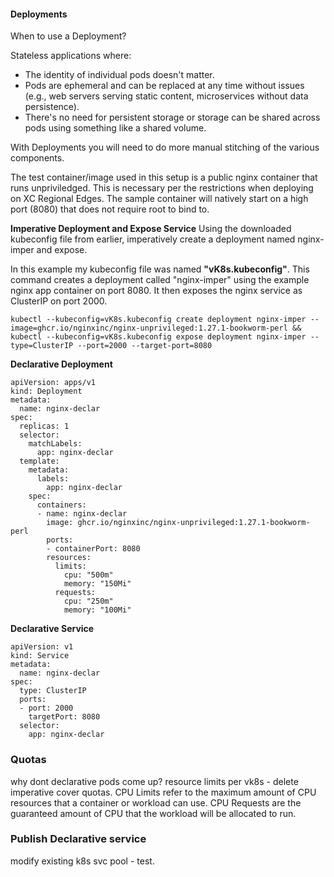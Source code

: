 #### Deployments

When to use a Deployment?

Stateless applications where:
* The identity of individual pods doesn't matter.
* Pods are ephemeral and can be replaced at any time without issues (e.g., web servers serving static content, microservices without data persistence).
* There's no need for persistent storage or storage can be shared across pods using something like a shared volume.

With Deployments you will need to do more manual stitching of the various components.  

The test container/image used in this setup is a public nginx container that runs unpriviledged. This is necessary per the restrictions when deploying on XC Regional Edges. The sample container will natively start on a high port (8080) that does not require root to bind to. 

**Imperative Deployment and Expose Service**
Using the downloaded kubeconfig file from earlier, imperatively create a deployment named nginx-imper and expose.

In this example my kubeconfig file was named **"vK8s.kubeconfig"**. This command creates a deployment called "nginx-imper" using the example nginx app container on port 8080. It then exposes the nginx service as ClusterIP on port 2000. 

```
kubectl --kubeconfig=vK8s.kubeconfig create deployment nginx-imper --image=ghcr.io/nginxinc/nginx-unprivileged:1.27.1-bookworm-perl && kubectl --kubeconfig=vK8s.kubeconfig expose deployment nginx-imper --type=ClusterIP --port=2000 --target-port=8080
```

**Declarative Deployment**
```
apiVersion: apps/v1
kind: Deployment
metadata:
  name: nginx-declar
spec:
  replicas: 1
  selector:
    matchLabels:
      app: nginx-declar
  template:
    metadata:
      labels:
        app: nginx-declar
    spec:
      containers:
      - name: nginx-declar
        image: ghcr.io/nginxinc/nginx-unprivileged:1.27.1-bookworm-perl
        ports:
        - containerPort: 8080
        resources:
          limits:
            cpu: "500m"
            memory: "150Mi"
          requests:
            cpu: "250m"
            memory: "100Mi"
```

**Declarative Service**
```
apiVersion: v1
kind: Service
metadata:
  name: nginx-declar
spec:
  type: ClusterIP
  ports:
  - port: 2000
    targetPort: 8080
  selector:
    app: nginx-declar

```

### Quotas

why dont declarative pods come up? resource limits per vk8s - delete imperative 
cover quotas. CPU Limits refer to the maximum amount of CPU resources that a container or workload can use.
CPU Requests are the guaranteed amount of CPU that the workload will be allocated to run.

### Publish Declarative service
modify existing k8s svc pool - test. 


